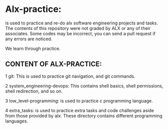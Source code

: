 # Alx-practice: 
is used to practice and re-do alx software engineering projects and tasks.
The contents of this repository were not graded by ALX or any of their associates. Some codes may be incorrect, you can send a pull request if any errors are noticed.

We learn through practice.

## CONTENT OF ALX-PRACTICE:

1 git: This is used to practice git navigation, and git commands.

2 system_engineering-devops: This contains shell basics, shell permissions, shell redirection, and so on.

3 low_level-programming: is used to practice c programming language.

4 extra_tasks: is used to practice extra tasks and code challenges aside from those provided by alx. These directory contains different programming languages.
